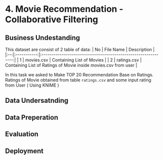 # 4. Movie Recommendation - Collaborative Filtering

<!-- ![Full Solution](https://github.com/wildangbudhi/BIG-Data-with-KNIM/blob/master/3.%20Hadoop%20%26%20Hive%20Processing%20-%20Missing%20Value%20Strategy/2.%20Hive%20Writing%20To%20DB/Screenshoot/Full%20Question.png) -->

## Business Undestanding

This dataset are consist of 2 table of data:
| No |  File Name  |                           Description                           |
|:--:|:-----------:|:---------------------------------------------------------------:|
|  1 | movies.csv  | Containing List of Movies                                       |
|  2 | ratings.csv | Containing List of Ratings of Movie inside movies.csv from user |

In this task we asked to Make TOP 20 Recommendation Base on Ratings. Ratings of Movie obtained from table ```ratings.csv``` and some input rating from User ( Using KNIME )

## Data Undersatnding

## Data Preperation

## Evaluation

## Deployment